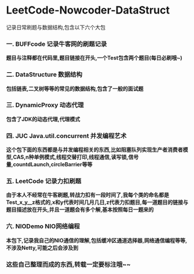 # LeetCode-Nowcoder-DataStruct
记录日常刷题与数据结构,包含以下六个大包

### 一. BUFFcode 记录牛客网的刷题记录

**题目与注释都在代码里,题目链接在开头,一个Test包含两个题目(每日必刷哦~)**

### 二. DataStructure 数据结构

**包括链表,二叉树等等的常见的数据结构,包含了一般的面试题**

### 三. DynamicProxy 动态代理

**包含了JDK的动态代理,代理模式**

### 四. JUC Java.util.concurrent 并发编程艺术

**这个包下面的东西都是与并发编程相关的东西,比如阻塞队列实现生产者消费者模型,CAS,n种单例模式,线程交替打印,线程通信,读写锁,信号量,countdLaunch,circleBarrier等等**

### 五. LeetCode 记录力扣刷题

**由于本人不经常在牛客刷题,转战力扣有一段时间了,我每个类的命名都是Test_x_y__z格式的,x和y代表时间几月几日,z代表力扣题目,每一道题目的链接与题目描述放在开头,并且一道题会有多个解,基本按照每日一题来的**

### 六. NIODemo NIO网络编程

**本包下,记录我自己的NIO通信的理解,包括缓冲区通道选择器,网络通信编程等等,不涉及Netty,可能之后会涉及到**

### 这些自己整理而成的东西,转载一定要标注哦~~